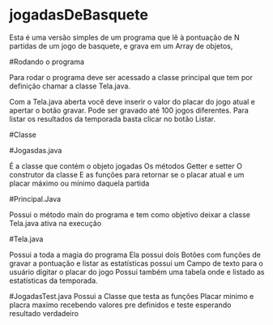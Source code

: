 # jogadasDeBasquete
Esta é uma versão simples de um programa que lê à pontuação de N partidas de um jogo de basquete, e grava em um Array de objetos,


#Rodando o programa 


Para rodar o programa deve ser acessado a classe principal que tem por definição chamar a classe Tela.java.

Com a Tela.java aberta você deve inserir o valor do placar do jogo atual e apertar o botão gravar. 
Pode ser gravado até 100 jogos diferentes. Para listar os resultados da temporada basta clicar no botão Listar.   


#Classe

#Jogasdas.java

É a classe que contém o objeto jogadas 
Os métodos Getter e setter
O construtor da classe 
E as funções para retornar se o placar atual e um placar máximo ou mínimo daquela partida 

#Principal.Java 

Possui o método main do programa e tem como objetivo deixar a classe Tela.java ativa na execução 

#Tela.java

Possui a toda a magia do programa 
Ela possui dois Botões com funções de gravar a pontuação e listar as estatísticas 
possui um Campo de texto para o usuário digitar o placar do jogo 
Possui também uma tabela onde e listado as estatísticas da temporada. 

 
#JogadasTest.java
Possui a Classe que testa as funções Placar minimo e placra maximo recebendo valores pre definidos e teste esperando resultado verdadeiro 
